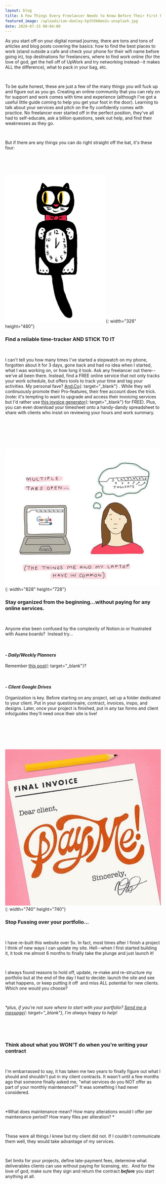 ```yaml
---
layout: blog
title: A Few Things Every Freelancer Needs to Know Before Their First Project
featured_image: /uploads/ian-dooley-hpth5b6mo2s-unsplash.jpg
date: 2020-07-15 00:04:00
---
```


As you start off on your digital nomad journey, there are tons and tons of articles and blog posts covering the basics: how to find the best places to work (stand outside a cafe and check your phone for their wifi name before going in), top destinations for freelancers, where to find work online (for the love of god, get the hell off of UpWork and try networking instead--it makes ALL the difference), what to pack in your bag, etc.

&nbsp;

To be quite honest, these are just a few of the many things you will fuck up and figure out as you go. Creating an online community that you can rely on for support and work comes with time and experience (although I've got a useful little guide coming to help you get your foot in the door). Learning to talk about your services and pitch on the fly confidently comes with practice. No freelancer ever started off in the perfect position, they've all had to self-educate, ask a billion questions, seek out help, and find their weaknesses as they go.&nbsp;

&nbsp;

But if there are any things you can do right straight off the bat, it's these four:&nbsp;

&nbsp;

&nbsp;

![](/uploads/catclock.gif){: width="326" height="480"}

### Find a reliable time-tracker AND STICK TO IT

&nbsp;

I can't tell you how many times I've started a stopwatch on my phone, forgotten about it for 3 days, gone back and had no idea when I started, what I was working on, or how long it took. Ask any freelancer out there--we've all been there. Instead, find a FREE online service that not only tracks your work schedule, but offers tools to track your time and tag your activities. My personal fave? [And.Co](https://www.and.co/){: target="_blank"} . While they will continuously promote their Pro-features, their free account does the trick. (note: it's tempting to want to upgrade and access their invoicing services but I'd rather use [this invoice generator](https://invoice-generator.com/){: target="_blank"}&nbsp;for FREE). Plus, you can even download your timesheet onto a handy-dandy spreadsheet to share with clients who insist on reviewing your hours and work summary.&nbsp;

&nbsp;

&nbsp;

&nbsp;

![@_jopaterson](/uploads/img-7855.jpeg "@_jopaterson"){: width="828" height="728"}

### Stay organized from the beginning...without paying for any online services.&nbsp;

&nbsp;

Anyone else been confused by the complexity of Notion.io or frustrated with Asana boards?&nbsp; Instead try...&nbsp;

&nbsp;

#### *\- Daily/Weekly Planners&nbsp;*

Remember [this post](https://natashaverdon.com/2020/06/24/how-to-stay-productive-as-a-freelancer-when-youre-on-the-road.html){: target="_blank"}?&nbsp;

&nbsp;

#### *\- Client Google Drives*

Organization is key. Before starting on any project, set up a folder dedicated to your client. Put in your questionnaire, contract, invoices, inspo, and designs. Later, once your project is finished, put in any tax forms and client info/guides they'll need once their site is live\!&nbsp;

&nbsp;

&nbsp;

&nbsp;

![@littlegemstudio](/uploads/70840880-145936006661499-769916762110363447-n.jpg "@littlegemstudio"){: width="740" height="740"}

### Stop Fussing over your portfolio...

&nbsp;

I have re-built this website over 5x. In fact, most times after I finish a project I think of new ways I can update my site. Hell--when I first started building it, it took me almost 6 months to finally take the plunge and just launch it\!&nbsp;

&nbsp;

I always found reasons to hold off, update, re-make and re-structure my portfolio but at the end of the day I had to decide: launch the site and see what happens, or keep putting it off&nbsp; and miss ALL potential for new clients. Which one would you choose?

&nbsp;

*\*plus, if you're not sure where to start with your portfolio? [Send me a message](https://natashaverdon.com/contact){: target="_blank"}, I'm always happy to help\!*

&nbsp;

&nbsp;

### Think about what you WON'T do when you're writing your contract

&nbsp;

I'm embarrassed to say, it has taken me two years to finally figure out what I should and shouldn't put in my client contracts. It wasn't until a few months ago that someone finally asked me, "what services do you NOT offer as part of your monthly maintenance?" It was something I had never considered.

&nbsp;

*What does maintenance mean? How many alterations would I offer per maintenance period? How many files per alteration? *

&nbsp;

These were all things *I* knew but my client did not. If I couldn't communicate them well, they would take advantage of my services.&nbsp;

&nbsp;

Set limits for your projects, define late-payment fees, determine what deliverables clients can use without paying for licensing, etc. &nbsp;And for the love of god, make sure they sign and return the contract ***before*** you start anything at all.&nbsp;

&nbsp;

&nbsp;